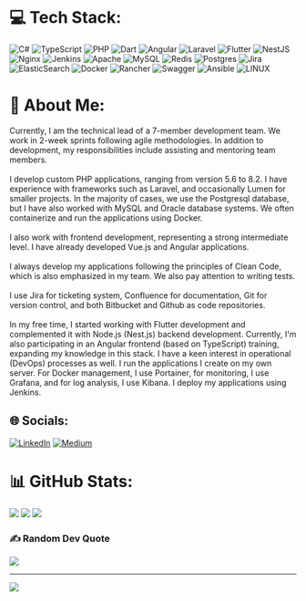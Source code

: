 # 💻 Tech Stack:
![C#](https://img.shields.io/badge/c%23-%23239120.svg?style=for-the-badge&logo=c-sharp&logoColor=white) ![TypeScript](https://img.shields.io/badge/typescript-%23007ACC.svg?style=for-the-badge&logo=typescript&logoColor=white) ![PHP](https://img.shields.io/badge/php-%23777BB4.svg?style=for-the-badge&logo=php&logoColor=white) ![Dart](https://img.shields.io/badge/dart-%230175C2.svg?style=for-the-badge&logo=dart&logoColor=white) ![Angular](https://img.shields.io/badge/angular-%23DD0031.svg?style=for-the-badge&logo=angular&logoColor=white) ![Laravel](https://img.shields.io/badge/laravel-%23FF2D20.svg?style=for-the-badge&logo=laravel&logoColor=white) ![Flutter](https://img.shields.io/badge/Flutter-%2302569B.svg?style=for-the-badge&logo=Flutter&logoColor=white) ![NestJS](https://img.shields.io/badge/nestjs-%23E0234E.svg?style=for-the-badge&logo=nestjs&logoColor=white) ![Nginx](https://img.shields.io/badge/nginx-%23009639.svg?style=for-the-badge&logo=nginx&logoColor=white) ![Jenkins](https://img.shields.io/badge/jenkins-%232C5263.svg?style=for-the-badge&logo=jenkins&logoColor=white) ![Apache](https://img.shields.io/badge/apache-%23D42029.svg?style=for-the-badge&logo=apache&logoColor=white) ![MySQL](https://img.shields.io/badge/mysql-%2300f.svg?style=for-the-badge&logo=mysql&logoColor=white) ![Redis](https://img.shields.io/badge/redis-%23DD0031.svg?style=for-the-badge&logo=redis&logoColor=white) ![Postgres](https://img.shields.io/badge/postgres-%23316192.svg?style=for-the-badge&logo=postgresql&logoColor=white) ![Jira](https://img.shields.io/badge/jira-%230A0FFF.svg?style=for-the-badge&logo=jira&logoColor=white) ![ElasticSearch](https://img.shields.io/badge/-ElasticSearch-005571?style=for-the-badge&logo=elasticsearch) ![Docker](https://img.shields.io/badge/docker-%230db7ed.svg?style=for-the-badge&logo=docker&logoColor=white) ![Rancher](https://img.shields.io/badge/rancher-%230075A8.svg?style=for-the-badge&logo=rancher&logoColor=white) ![Swagger](https://img.shields.io/badge/-Swagger-%23Clojure?style=for-the-badge&logo=swagger&logoColor=white) ![Ansible](https://img.shields.io/badge/ansible-%231A1918.svg?style=for-the-badge&logo=ansible&logoColor=white) ![LINUX](https://img.shields.io/badge/Linux-FCC624?style=for-the-badge&logo=linux&logoColor=black)

# 💫 About Me:
Currently, I am the technical lead of a 7-member development team. We work in 2-week sprints following agile methodologies. In addition to development, my responsibilities include assisting and mentoring team members.<br><br>I develop custom PHP applications, ranging from version 5.6 to 8.2. I have experience with frameworks such as Laravel, and occasionally Lumen for smaller projects. In the majority of cases, we use the Postgresql database, but I have also worked with MySQL and Oracle database systems. We often containerize and run the applications using Docker.<br><br>I also work with frontend development, representing a strong intermediate level. I have already developed Vue.js and Angular applications.<br><br>I always develop my applications following the principles of Clean Code, which is also emphasized in my team. We also pay attention to writing tests.<br><br>I use Jira for ticketing system, Confluence for documentation, Git for version control, and both Bitbucket and Github as code repositories.<br><br>In my free time, I started working with Flutter development and complemented it with Node.js (Nest.js) backend development. Currently, I'm also participating in an Angular frontend (based on TypeScript) training, expanding my knowledge in this stack. I have a keen interest in operational (DevOps) processes as well. I run the applications I create on my own server. For Docker management, I use Portainer, for monitoring, I use Grafana, and for log analysis, I use Kibana. I deploy my applications using Jenkins.


## 🌐 Socials:
[![LinkedIn](https://img.shields.io/badge/LinkedIn-%230077B5.svg?logo=linkedin&logoColor=white)](https://linkedin.com/in/https://www.linkedin.com/in/janos-hipszki-b78a52143/) [![Medium](https://img.shields.io/badge/Medium-12100E?logo=medium&logoColor=white)](https://medium.com/@@hipszkij) 


# 📊 GitHub Stats:
![](https://github-readme-stats.vercel.app/api?username=hipszkij&theme=vue-dark&hide_border=false&include_all_commits=true&count_private=true)
![](https://github-readme-streak-stats.herokuapp.com/?user=hipszkij&theme=vue-dark&hide_border=false)
![](https://github-readme-stats.vercel.app/api/top-langs/?username=hipszkij&theme=vue-dark&hide_border=false&include_all_commits=true&count_private=true&layout=compact)

### ✍️ Random Dev Quote
![](https://quotes-github-readme.vercel.app/api?type=horizontal&theme=radical)

---
[![](https://visitcount.itsvg.in/api?id=hipszkij&icon=0&color=0)](https://visitcount.itsvg.in)

<!-- Proudly created with GPRM ( https://gprm.itsvg.in ) -->
